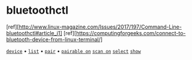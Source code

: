 # bluetoothctl

[bluetoothctl devices]:           #bluetoothctl             'List available devices'
[bluetoothctl list]:              #bluetoothctl             'Display available controllers'
[bluetoothctl pair]:              #bluetoothctl             'Pair with `$DEVICE`, which is the MAC address of the pairable device'
[bluetoothctl pairable on]:       #bluetoothctl             'Prepare controller for pairing'
[bluetoothctl scan on]:           #bluetoothctl             'Receive a list of detected devices'
[bluetoothctl select]:            #bluetoothctl             'Select controller to pair, if the system has more than one'
[bluetoothctl show]:              #bluetoothctl             'Display more detailed inormation about available controllers'

[ref][http://www.linux-magazine.com/Issues/2017/197/Command-Line-bluetoothctl#article_i1] [ref][https://computingforgeeks.com/connect-to-bluetooth-device-from-linux-terminal/]

[`device`][bluetoothctl devices] &bull; [`list`][bluetoothctl list] &bull; [`pair`][bluetoothctl pair] &bull; [`pairable on`][bluetoothctl pairable on] [`scan on`][bluetoothctl scan on] [`select`][bluetoothctl select] [`show`][bluetoothctl show]
